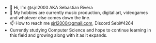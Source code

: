 - 👋 Hi, I’m @sjrl2000 AKA Sebastian Rivera
- 👀 My hobbies are currently music production, digital art, videogames and whatever else comes down the line.
- 📫 How to reach me sjrl2000@gmail.com, Discord Sebi#4264
- Currently studying Computer Science and hope to continue learning in this field and growing along with it as it expands.

<!---
sjrl2000/sjrl2000 is a ✨ special ✨ repository because its `README.md` (this file) appears on your GitHub profile.
You can click the Preview link to take a look at your changes.
--->

